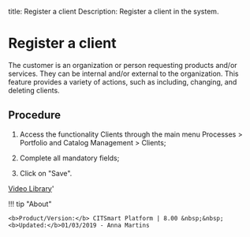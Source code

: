 title: Register a client
Description: Register a client in the system.
# Register a client

The customer is an organization or person requesting products and/or services. They can be internal and/or external to the organization.
This feature provides a variety of actions, such as including, changing, and deleting clients.

Procedure
-------------

1.  Access the functionality Clients through the main menu Processes \>
    Portfolio and Catalog Management \> Clients;

2.  Complete all mandatory fields;

3.  Click on "Save".


<i class='fa fa-youtube-play  fa-2x' style='color:#97ce17;vertical-align: middle;'> </i> [Video Library](https://www.youtube.com/playlist?list=PLB5qK2uzf2RPsG8HdkE7qEHB39yEI_T8y)'

!!! tip "About"

    <b>Product/Version:</b> CITSmart Platform | 8.00 &nbsp;&nbsp;
    <b>Updated:</b>01/03/2019 - Anna Martins

